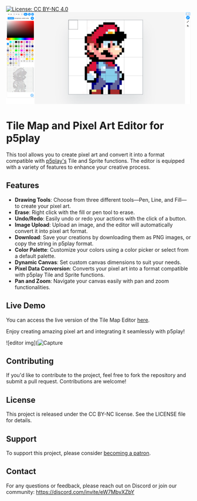 [![License: CC BY-NC 4.0](https://img.shields.io/badge/License-CC%20BY--NC%204.0-lightgrey.svg)](https://creativecommons.org/licenses/by-nc/4.0/)
![editor img](cover.png)

# Tile Map and Pixel Art Editor for p5play

This tool allows you to create pixel art and convert it into a format compatible with [p5play's](https://p5play.org/) Tile and Sprite functions. The editor is equipped with a variety of features to enhance your creative process.

## Features

- **Drawing Tools**: Choose from three different tools—Pen, Line, and Fill—to create your pixel art.
- **Erase**: Right click with the fill or pen tool to erase.
- **Undo/Redo**: Easily undo or redo your actions with the click of a button.
- **Image Upload**: Upload an image, and the editor will automatically convert it into pixel art format.
- **Download**: Save your creations by downloading them as PNG images, or copy the string in p5play format.
- **Color Palette**: Customize your colors using a color picker or select from a default palette.
- **Dynamic Canvas**: Set custom canvas dimensions to suit your needs.
- **Pixel Data Conversion**: Converts your pixel art into a format compatible with p5play Tile and Sprite functions.
- **Pan and Zoom**: Navigate your canvas easily with pan and zoom functionalities.

## Live Demo

You can access the live version of the Tile Map Editor [here](https://tezumie.github.io/p5play-Tile-Map-Editor/). 

Enjoy creating amazing pixel art and integrating it seamlessly with p5play!

![editor img](![Capture](https://github.com/Tezumie/p5play-Tile-Map-Editor/assets/102488626/4e596f48-4031-4499-bea7-c7837669263b)

## Contributing

If you'd like to contribute to the project, feel free to fork the repository and submit a pull request. Contributions are welcome!

## License

This project is released under the CC BY-NC license. See the LICENSE file for details.


## Support

To support this project, please consider [becoming a patron](https://www.patreon.com/aijscodeeditor).

## Contact

For any questions or feedback, please reach out on Discord or join our community: https://discord.com/invite/eW7MbvXZbY

